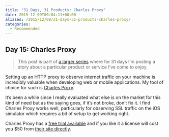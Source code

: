 ```yaml
---
title: "31 Days, 31 Products: Charles Proxy"
date: 2015-12-09T00:04:11+00:00
aliases: /2015/12/08/31-days-31-products-charles-proxy/
categories:
  - Recommended
---
```


## Day 15: Charles Proxy

> This post is part of [a larger series][1] where for 31 days I&#8217;m posting a story about a particular product or service I&#8217;ve come to enjoy.

Setting up an HTTP proxy to observe internet traffic on your machine is incredibly valuable when developing web or mobile applications. My tool of choice for such is [Charles Proxy][2].

It&#8217;s been a while since I really evaluated what else is on the market for this kind of need but as the saying goes, if it&#8217;s not broke, don&#8217;t fix it. I find Charles Proxy works well, particularly for observing SSL traffic on the iOS simulator which requires a bit of setup to get working right.

Charles Proxy has a [free trial available][3] and if you like it a license will cost you $50 from [their site directly][4].

[1]: http://mikezornek.com/2015/11/24/31-days-31-products-launch-post/
[2]: https://www.charlesproxy.com
[3]: https://www.charlesproxy.com/download/
[4]: https://www.charlesproxy.com/buy/
